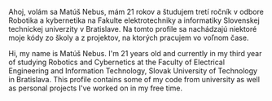 Ahoj, volám sa Matúš Nebus, mám 21 rokov a študujem tretí ročník v odbore Robotika a kybernetika na Fakulte elektrotechniky a informatiky Slovenskej technickej univerzity v Bratislave.
Na tomto profile sa nachádzajú niektoré moje kódy zo školy a z projektov, na ktorých pracujem vo voľnom čase.

Hi, my name is Matúš Nebus. I'm 21 years old and currently in my third year of studying Robotics and Cybernetics at the Faculty of Electrical Engineering and Information Technology, Slovak University of Technology in Bratislava.
This profile contains some of my code from university as well as personal projects I've worked on in my free time.
